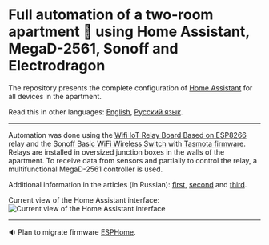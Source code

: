 # Full automation of a two-room apartment :department_store: using Home Assistant, MegaD-2561, Sonoff and Electrodragon

The repository presents the complete configuration of [Home Assistant](https://github.com/home-assistant/hassio) for all devices in the apartment.

Read this in other languages: [English](README.md), [Русский язык](README.ru.md).

______________

Automation was done using the [Wifi IoT Relay Board Based on ESP8266](https://www.electrodragon.com/product/wifi-iot-relay-board-based-esp8266/) relay and the [Sonoff Basic WiFi Wireless Switch](https://www.itead.cc/smart-home/sonoff-wifi-wireless-switch.html) with [Tasmota firmware](https://github.com/arendst/Tasmota). Relays are installed in oversized junction boxes in the walls of the apartment. To receive data from sensors and partially to control the relay, a multifunctional MegaD-2561 controller is used.

Additional information in the articles (in Russian): [first](https://habr.com/en/post/503646/), [second](https://habr.com/en/post/485848/) and [third](https://habr.com/en/post/506550/).

Current view of the Home Assistant interface:
![Current view of the Home Assistant interface](https://github.com/empenoso/two-bedroom-flat-Home-Assistant/blob/master/2020_10_screenshot.png)
_________
:sound: Plan to migrate firmware [ESPHome](https://github.com/esphome/esphome).
